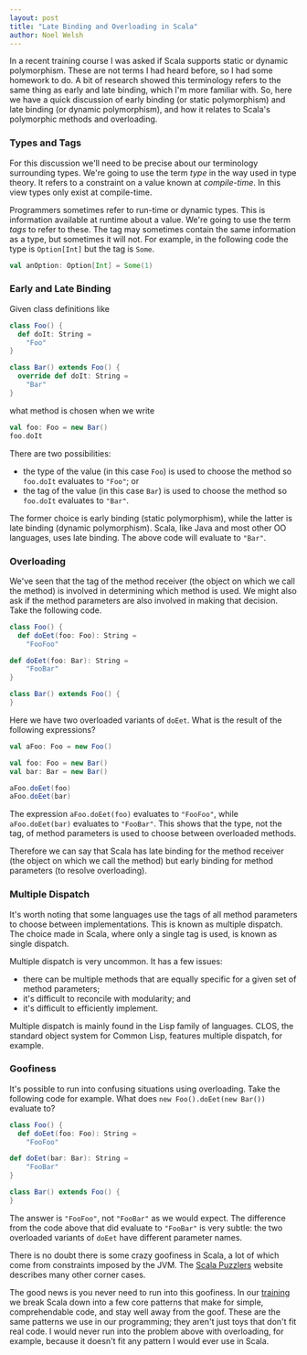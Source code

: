 ```yaml
---
layout: post
title: "Late Binding and Overloading in Scala"
author: Noel Welsh
---
```


In a recent training course I was asked if Scala supports static or dynamic polymorphism. These are not terms I had heard before, so I had some homework to do. A bit of research showed this terminology refers to the same thing as early and late binding, which I'm more familiar with. So, here we have a quick discussion of early binding (or static polymorphism) and late binding (or dynamic polymorphism), and how it relates to Scala's polymorphic methods and overloading.

### Types and Tags

For this discussion we'll need to be precise about our terminology surrounding types. We're going to use the term *type* in the way used in type theory. It refers to a constraint on a value known at *compile-time*. In this view types only exist at compile-time.

Programmers sometimes refer to run-time or dynamic types. This is information available at runtime about a value. We're going to use the term *tags* to refer to these. The tag may sometimes contain the same information as a type, but sometimes it will not. For example, in the following code the type is `Option[Int]` but the tag is `Some`.

~~~ scala
val anOption: Option[Int] = Some(1)
~~~ 

### Early and Late Binding

Given class definitions like

~~~ scala
class Foo() {
  def doIt: String =
    "Foo"
}

class Bar() extends Foo() {
  override def doIt: String =
    "Bar"
}
~~~ 

what method is chosen when we write

~~~ scala
val foo: Foo = new Bar()
foo.doIt
~~~ 

There are two possibilities:

- the type of the value (in this case `Foo`) is used to choose the method so `foo.doIt` evaluates to `"Foo"`; or
- the tag of the value (in this case `Bar`) is used to choose the method so `foo.doIt` evaluates to `"Bar"`.

The former choice is early binding (static polymorphism), while the latter is late binding (dynamic polymorphism). Scala, like Java and most other OO languages, uses late binding. The above code will evaluate to `"Bar"`.


### Overloading

We've seen that the tag of the method receiver (the object on which we call the method) is involved in determining which method is used. We might also ask if the method parameters are also involved in making that decision. Take the following code.

~~~ scala
class Foo() {
  def doEet(foo: Foo): String =
    "FooFoo"

def doEet(foo: Bar): String =
    "FooBar"
}

class Bar() extends Foo() {
}
~~~ 

Here we have two overloaded variants of `doEet`. What is the result of the following expressions?

~~~ scala
val aFoo: Foo = new Foo()

val foo: Foo = new Bar()
val bar: Bar = new Bar()

aFoo.doEet(foo)
aFoo.doEet(bar)
~~~ 

The expression `aFoo.doEet(foo)` evaluates to `"FooFoo"`, while `aFoo.doEet(bar)` evaluates to `"FooBar"`. This shows that the type, not the tag, of method parameters is used to choose between overloaded methods.

Therefore we can say that Scala has late binding for the method receiver (the object on which we call the method) but early binding for method parameters (to resolve overloading).


### Multiple Dispatch

It's worth noting that some languages use the tags of all method parameters to choose between implementations. This is known as multiple dispatch. The choice made in Scala, where only a single tag is used, is known as single dispatch. 

Multiple dispatch is very uncommon. It has a few issues:

- there can be multiple methods that are equally specific for a given set of method parameters;
- it's difficult to reconcile with modularity; and
- it's difficult to efficiently implement.

Multiple dispatch is mainly found in the Lisp family of languages. CLOS, the standard object system for Common Lisp, features multiple dispatch, for example.


### Goofiness

It's possible to run into confusing situations using overloading. Take the following code for example. What does `new Foo().doEet(new Bar())` evaluate to?


~~~ scala
class Foo() {
  def doEet(foo: Foo): String =
    "FooFoo"

def doEet(bar: Bar): String =
    "FooBar"
}

class Bar() extends Foo() {
}
~~~ 

The answer is `"FooFoo"`, not `"FooBar"` as we would expect. The difference from the code above that did evaluate to `"FooBar"` is very subtle: the two overloaded variants of `doEet` have different parameter names.

There is no doubt there is some crazy goofiness in Scala, a lot of which come from constraints imposed by the JVM. The [Scala Puzzlers][scala-puzzlers] website describes many other corner cases. 

The good news is you never need to run into this goofiness. In our [training][essential-scala] we break Scala down into a few core patterns that make for simple, comprehendable code, and stay well away from the goof. These are the same patterns we use in our programming; they aren't just toys that don't fit real code. I would never run into the problem above with overloading, for example, because it doesn't fit any pattern I would ever use in Scala.

[scala-puzzlers]: http://scalapuzzlers.com/
[essential-scala]: /training/courses/essential-scala/
